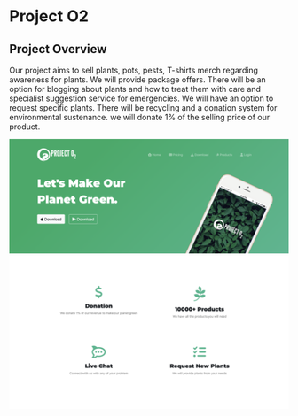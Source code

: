 ﻿# Project O2
## Project Overview
Our project aims to sell plants, pots, pests, T-shirts merch regarding awareness for plants. We will provide package offers. There will be an option for blogging about plants and how to treat them with care and specialist suggestion service for emergencies. We will have an option to request specific plants. There will be recycling and a donation system for environmental sustenance. we will donate 1% of the selling price of our product.

<img src="Screenshots\1.png" alt="" style="width:720px;"/>

 <img src="Screenshots\2.png" alt="" style="width:720px;"/>
